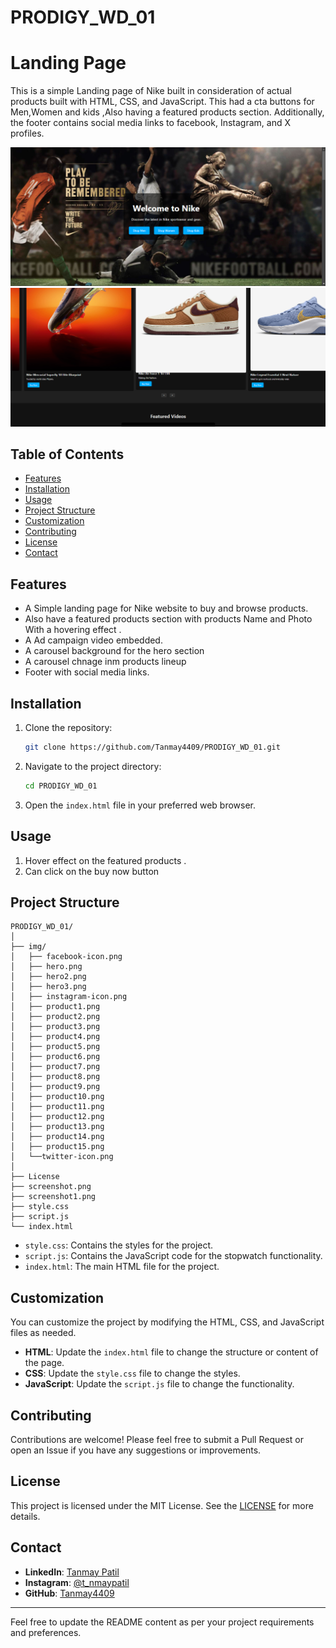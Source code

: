 # PRODIGY_WD_01
# Landing Page

This is a simple Landing page of Nike built in consideration of actual products built with HTML, CSS, and JavaScript. This had a cta buttons for Men,Women and kids ,Also having a featured products section. Additionally, the footer contains social media links to facebook, Instagram, and X profiles.

![Screenshot of App](screenshot.png)
![Screenshot of App](screenshot1.png)
## Table of Contents

- [Features](#features)
- [Installation](#installation)
- [Usage](#usage)
- [Project Structure](#project-structure)
- [Customization](#customization)
- [Contributing](#contributing)
- [License](#license)
- [Contact](#contact)

## Features

-  A Simple landing page for Nike website to buy and browse products.
- Also have a featured  products section with products Name and Photo With a hovering effect  .
- A Ad campaign video embedded.
- A carousel background for the hero section
- A carousel chnage inm products lineup
- Footer with social media links.

## Installation

1. Clone the repository:

   ```sh
   git clone https://github.com/Tanmay4409/PRODIGY_WD_01.git
   ```

2. Navigate to the project directory:

   ```sh
   cd PRODIGY_WD_01
   ```

3. Open the `index.html` file in your preferred web browser.

## Usage

1. Hover effect  on the featured products .
2. Can click on the buy now button

## Project Structure

```plaintext
PRODIGY_WD_01/
│
├── img/   
│   ├── facebook-icon.png
│   ├── hero.png
│   ├── hero2.png
│   ├── hero3.png
│   ├── instagram-icon.png
│   ├── product1.png
│   ├── product2.png
│   ├── product3.png
│   ├── product4.png
│   ├── product5.png
│   ├── product6.png
│   ├── product7.png
│   ├── product8.png
│   ├── product9.png
│   ├── product10.png
│   ├── product11.png
│   ├── product12.png
│   ├── product13.png
│   ├── product14.png
│   ├── product15.png
│   └──twitter-icon.png
│
├── License
├── screenshot.png
├── screenshot1.png
├── style.css
├── script.js
└── index.html
```

- `style.css`: Contains the styles for the project.
- `script.js`: Contains the JavaScript code for the stopwatch functionality.
- `index.html`: The main HTML file for the project.

## Customization

You can customize the project by modifying the HTML, CSS, and JavaScript files as needed.

- **HTML**: Update the `index.html` file to change the structure or content of the page.
- **CSS**: Update the `style.css` file to change the styles.
- **JavaScript**: Update the `script.js` file to change the functionality.

## Contributing

Contributions are welcome! Please feel free to submit a Pull Request or open an Issue if you have any suggestions or improvements.

## License

This project is licensed under the MIT License. See the [LICENSE](LICENSE)  for more details.

## Contact

- **LinkedIn**: [Tanmay Patil](https://www.linkedin.com/in/tanmay-patil-98b030258/)
- **Instagram**: [@t_nmaypatil](https://www.instagram.com/t_nmaypatil/?igsh=MXN2NGg0dGF4aXNkeA%3D%3D)
- **GitHub**: [Tanmay4409](https://github.com/Tanmay4409)

---

Feel free to update the README content as per your project requirements and preferences.
